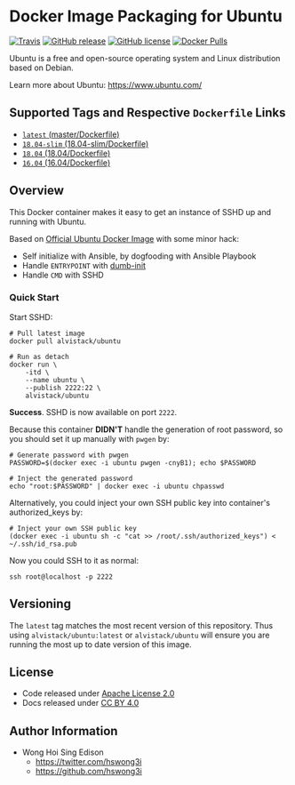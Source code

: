 # Docker Image Packaging for Ubuntu

[![Travis](https://img.shields.io/travis/alvistack/docker-ubuntu.svg)](https://travis-ci.org/alvistack/docker-ubuntu)
[![GitHub release](https://img.shields.io/github/release/alvistack/docker-ubuntu.svg)](https://github.com/alvistack/docker-ubuntu/releases)
[![GitHub license](https://img.shields.io/github/license/alvistack/docker-ubuntu.svg)](https://github.com/alvistack/docker-ubuntu/blob/master/LICENSE)
[![Docker Pulls](https://img.shields.io/docker/pulls/alvistack/ubuntu.svg)](https://hub.docker.com/r/alvistack/ubuntu/)

Ubuntu is a free and open-source operating system and Linux distribution based on Debian.

Learn more about Ubuntu: <https://www.ubuntu.com/>

## Supported Tags and Respective `Dockerfile` Links

  - [`latest` (master/Dockerfile)](https://github.com/alvistack/docker-ubuntu/blob/master/Dockerfile)
  - [`18.04-slim` (18.04-slim/Dockerfile)](https://github.com/alvistack/docker-ubuntu/blob/18.04-slim/Dockerfile)
  - [`18.04` (18.04/Dockerfile)](https://github.com/alvistack/docker-ubuntu/blob/18.04/Dockerfile)
  - [`16.04` (16.04/Dockerfile)](https://github.com/alvistack/docker-ubuntu/blob/16.04/Dockerfile)

## Overview

This Docker container makes it easy to get an instance of SSHD up and running with Ubuntu.

Based on [Official Ubuntu Docker Image](https://hub.docker.com/_/ubuntu/) with some minor hack:

  - Self initialize with Ansible, by dogfooding with Ansible Playbook
  - Handle `ENTRYPOINT` with [dumb-init](https://github.com/Yelp/dumb-init)
  - Handle `CMD` with SSHD

### Quick Start

Start SSHD:

    # Pull latest image
    docker pull alvistack/ubuntu
    
    # Run as detach
    docker run \
        -itd \
        --name ubuntu \
        --publish 2222:22 \
        alvistack/ubuntu

**Success**. SSHD is now available on port `2222`.

Because this container **DIDN'T** handle the generation of root password, so you should set it up manually with `pwgen` by:

    # Generate password with pwgen
    PASSWORD=$(docker exec -i ubuntu pwgen -cnyB1); echo $PASSWORD
    
    # Inject the generated password
    echo "root:$PASSWORD" | docker exec -i ubuntu chpasswd

Alternatively, you could inject your own SSH public key into container's authorized\_keys by:

    # Inject your own SSH public key
    (docker exec -i ubuntu sh -c "cat >> /root/.ssh/authorized_keys") < ~/.ssh/id_rsa.pub

Now you could SSH to it as normal:

    ssh root@localhost -p 2222

## Versioning

The `latest` tag matches the most recent version of this repository. Thus using `alvistack/ubuntu:latest` or `alvistack/ubuntu` will ensure you are running the most up to date version of this image.

## License

  - Code released under [Apache License 2.0](LICENSE)
  - Docs released under [CC BY 4.0](http://creativecommons.org/licenses/by/4.0/)

## Author Information

  - Wong Hoi Sing Edison
      - <https://twitter.com/hswong3i>
      - <https://github.com/hswong3i>
